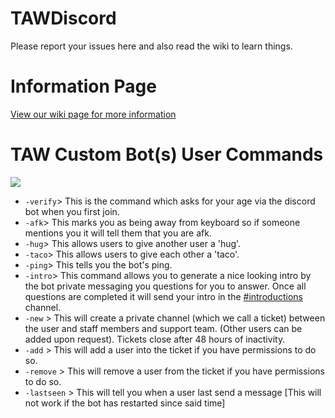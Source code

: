 # TAWDiscord
Please report your issues here and also read the wiki to learn things.




# Information Page
[View our wiki page for more information](https://github.com/TheCyberCode/TAWDiscord/wiki)


# TAW Custom Bot(s) User Commands
![](https://i.imgur.com/XM1ALDk.jpg)

* `-verify`> This is the command which asks for your age via the discord bot when you first join.
* `-afk`> This marks you as being away from keyboard so if someone mentions you it will tell them that you are afk.
* `-hug`> This allows users to give another user a 'hug'.
* `-taco`> This allows users to give each other a 'taco'.
* `-ping`> This tells you the bot's ping.
* `-intro`> This command allows you to generate a nice looking intro by the bot private messaging you questions for you to answer. Once all questions are completed it will send your intro in the [#introductions](https://discordapp.com/channels/466239080360050718/468518379825790996) channel.
* `-new` > This will create a private channel (which we call a ticket) between the user and staff members and support team. (Other users can be added upon request). Tickets close after 48 hours of inactivity.
* `-add` > This will add a user into the ticket if you have permissions to do so.
* `-remove` > This will remove a user from the ticket if you have permissions to do so.
* `-lastseen` > This will tell you when a user last send a message [This will not work if the bot has restarted since said time]
